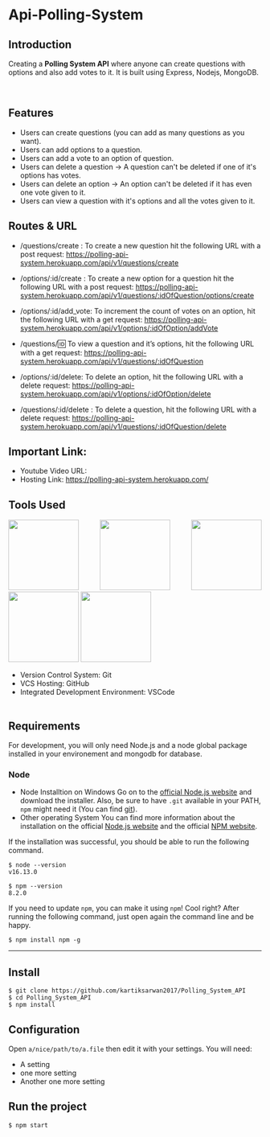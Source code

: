 # Api-Polling-System

## Introduction

Creating a **Polling System API** where anyone can create questions with options and also add votes to it. It is built
using Express, Nodejs, MongoDB.

<br/>

## Features

- Users can create questions (you can add as many questions as you want).
- Users can add options to a question.
- Users can add a vote to an option of question.
- Users can delete a question -> A question can't be deleted if one of it's options has votes.
- Users can delete an option -> An option can't be deleted if it has even one vote given to it.
- Users can view a question with it's options and all the votes given to it.

## Routes & URL

- /questions/create : To create a new question hit the following URL with a post request:
  https://polling-api-system.herokuapp.com/api/v1/questions/create

- /options/:id/create : To create a new option for a question hit the following URL with a post request:
  https://polling-api-system.herokuapp.com/api/v1/questions/:idOfQuestion/options/create

- /options/:id/add_vote: To increment the count of votes on an option, hit the following URL with a get request:
  https://polling-api-system.herokuapp.com/api/v1/options/:idOfOption/addVote

- /questions/:id: To view a question and it’s options, hit the following URL with a get request:
  https://polling-api-system.herokuapp.com/api/v1/questions/:idOfQuestion

- /options/:id/delete: To delete an option, hit the following URL with a delete request:
  https://polling-api-system.herokuapp.com/api/v1/options/:idOfOption/delete

- /questions/:id/delete : To delete a question, hit the following URL with a delete request:
  https://polling-api-system.herokuapp.com/api/v1/questions/:idOfQuestion/delete

## Important Link:

- Youtube Video URL:
- Hosting Link: https://polling-api-system.herokuapp.com/

## Tools Used

 <p align="justify">
<img height="140" width="140" src="https://www.startechup.com/wp-content/uploads/January-11-2021-Nodejs-What-it-is-used-for-and-when-where-to-use-it-for-your-enterprise-app-development.jpg">
<img height="140" width="140" src="https://www.edureka.co/blog/wp-content/uploads/2019/07/express-logo.png">
<img height="140" width="140" src="https://g.foolcdn.com/art/companylogos/square/mdb.png">
<img height="140" width="140" src="https://mms.businesswire.com/media/20210806005076/en/761650/22/postman-logo-vert-2018.jpg">
<img height="140" width="140" src="https://www.pngitem.com/pimgs/m/13-131098_visual-studio-code-logo-hd-png-download.png">
</p>

- Version Control System: Git
- VCS Hosting: GitHub
- Integrated Development Environment: VSCode
  <br/>
  <br/>

## Requirements

For development, you will only need Node.js and a node global package installed in your environement and mongodb for database.

### Node

- Node Installtion on Windows
  Go on to the [official Node.js website](https://nodejs.org/en/) and download the installer. Also, be sure to have `.git` available in your PATH,
  `npm` might need it (You can find [git](https://git-scm.com/)).
- Other operating System
  You can find more information about the installation on the official [Node.js website](https://nodejs.org/en/) and the official [NPM website](https://www.npmjs.com/).

If the installation was successful, you should be able to run the following command.

```
$ node --version
v16.13.0

$ npm --version
8.2.0
```

If you need to update `npm`, you can make it using `npm`! Cool right? After running the following command, just open again the command line and be happy.

```
$ npm install npm -g

```

---

## Install

```
$ git clone https://github.com/kartiksarwan2017/Polling_System_API
$ cd Polling_System_API
$ npm install
```

## Configuration

Open `a/nice/path/to/a.file` then edit it with your settings. You will need:

- A setting
- one more setting
- Another one more setting

## Run the project

```
$ npm start

```
